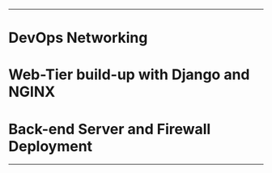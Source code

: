
****
# DevOps Networking

# Web-Tier build-up with Django and NGINX 

# Back-end Server and Firewall Deployment
****
